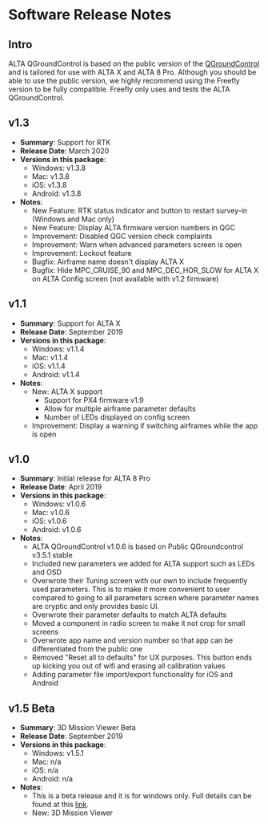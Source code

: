 # Software Release Notes

## Intro

ALTA QGroundControl is based on the public version of the [QGroundControl](http://qgroundcontrol.com) and is tailored for use with ALTA X and ALTA 8 Pro. Although you should be able to use the public version, we highly recommend using the Freefly version to be fully compatible. Freefly only uses and tests the ALTA QGroundControl.



## v1.3

* **Summary**: Support for RTK
* **Release Date**: March 2020
* **Versions in this package**: 
  * Windows: v1.3.8
  * Mac: v1.3.8
  * iOS: v1.3.8
  * Android: v1.3.8
* **Notes**:
  * New Feature: RTK status indicator and button to restart survey-in \(Windows and Mac only\)
  * New Feature: Display ALTA firmware version numbers in QGC
  * Improvement: Disabled QGC version check complaints
  * Improvement: Warn when advanced parameters screen is open
  * Improvement: Lockout feature
  * Bugfix: Airframe name doesn't display ALTA X
  * Bugfix: Hide MPC\_CRUISE\_90 and MPC\_DEC\_HOR\_SLOW for ALTA X on ALTA Config screen \(not available with v1.2 firmware\)

## v1.1

* **Summary**: Support for ALTA X
* **Release Date**: September 2019
* **Versions in this package**: 
  * Windows: v1.1.4
  * Mac: v1.1.4
  * iOS: v1.1.4
  * Android: v1.1.4
* **Notes**:
  * New: ALTA X support
    * Support for PX4 firmware v1.9
    * Allow for multiple airframe parameter defaults
    * Number of LEDs displayed on config screen
  * Improvement: Display a warning if switching airframes while the app is open

## v1.0

* **Summary**: Initial release for ALTA 8 Pro
* **Release Date**: April 2019
* **Versions in this package**: 
  * Windows: v1.0.6
  * Mac: v1.0.6
  * iOS: v1.0.6
  * Android: v1.0.6
* **Notes**:
  * ALTA QGroundControl v1.0.6 is based on Public QGroundcontrol v3.5.1 stable
  * Included new parameters we added for ALTA support such as LEDs and OSD 
  * Overwrote their Tuning screen with our own to include frequently used parameters. This is to make it more convenient to user compared to going to all parameters screen where parameter names are cryptic and only provides basic UI. 
  * Overwrote their parameter defaults to match ALTA defaults 
  * Moved a component in radio screen to make it not crop for small screens 
  * Overwrote app name and version number so that app can be differentiated from the public one 
  * Removed "Reset all to defaults" for UX purposes. This button ends up kicking you out of wifi and erasing all calibration values 
  * Adding parameter file import/export functionality for iOS and Android



## v1.5 Beta

* **Summary**: 3D Mission Viewer Beta
* **Release Date**: September 2019
* **Versions in this package**: 
  * Windows: v1.5.1
  * Mac: n/a
  * iOS: n/a
  * Android: n/a
* **Notes**:
  * This is a beta release and it is for windows only. Full details can be found at this [link](https://docs.google.com/document/d/121KmrEYxuvnf8b9IP5jkid9pv9oSciSi6_fwqriyVQI/edit?usp=sharing).
  * New: 3D Mission Viewer

















